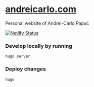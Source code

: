 # [andreicarlo.com](https://andreicarlo.com/)
Personal website of Andrei-Carlo Papuc

[![Netlify Status](https://api.netlify.com/api/v1/badges/88099b6e-d5e2-442d-b689-5e56c1dbcdbb/deploy-status)](https://app.netlify.com/sites/andreicarlo/deploys)

### Develop locally by running

`hugo server`

### Deploy changes

`hugo`